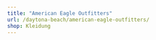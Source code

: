 ```yaml
---
title: "American Eagle Outfitters"
url: /daytona-beach/american-eagle-outfitters/
shop: Kleidung
---
```


